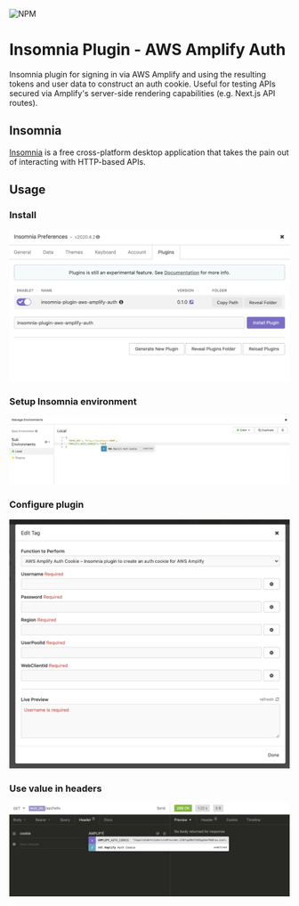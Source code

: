 ![NPM](https://img.shields.io/npm/v/insomnia-plugin-aws-amplify-auth)

# Insomnia Plugin - AWS Amplify Auth
Insomnia plugin for signing in via AWS Amplify and using the resulting tokens and user data to construct an auth cookie. Useful for testing APIs secured via Amplify's server-side rendering capabilities (e.g. Next.js API routes).

## Insomnia
[Insomnia](https://support.insomnia.rest/) is a free cross-platform desktop application that takes the pain out of interacting with HTTP-based APIs.

## Usage

### Install
![Install](https://github.com/mbise1993/insomnia-plugin-aws-amplify-auth/raw/master/images/install.png)

### Setup Insomnia environment
![Environment](https://github.com/mbise1993/insomnia-plugin-aws-amplify-auth/raw/master/images/environment.png)

### Configure plugin
![Configure](https://github.com/mbise1993/insomnia-plugin-aws-amplify-auth/raw/master/images/configure.png)

### Use value in headers
![Headers](https://github.com/mbise1993/insomnia-plugin-aws-amplify-auth/raw/master/images/headers.png)
